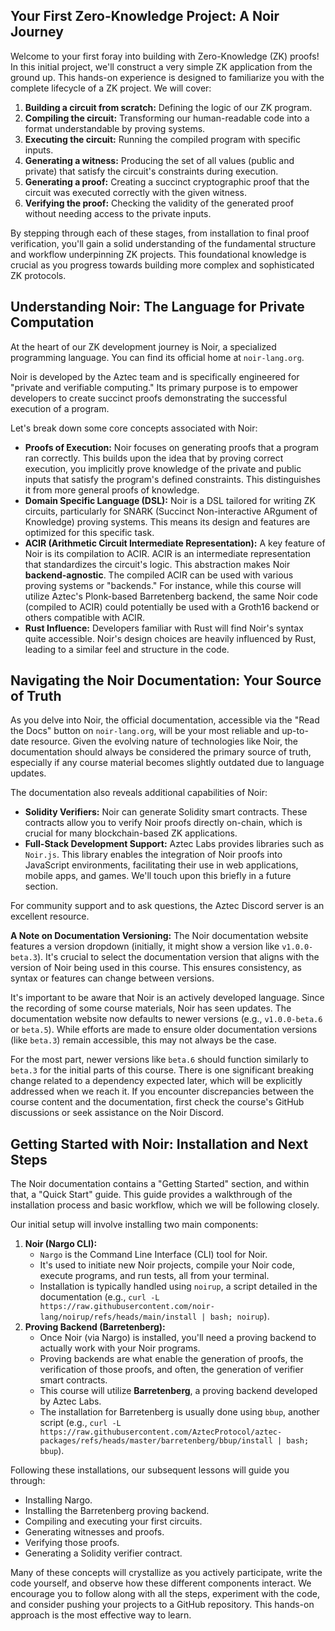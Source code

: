 ## Your First Zero-Knowledge Project: A Noir Journey

Welcome to your first foray into building with Zero-Knowledge (ZK) proofs! In this initial project, we'll construct a very simple ZK application from the ground up. This hands-on experience is designed to familiarize you with the complete lifecycle of a ZK project. We will cover:

1.  **Building a circuit from scratch:** Defining the logic of our ZK program.
2.  **Compiling the circuit:** Transforming our human-readable code into a format understandable by proving systems.
3.  **Executing the circuit:** Running the compiled program with specific inputs.
4.  **Generating a witness:** Producing the set of all values (public and private) that satisfy the circuit's constraints during execution.
5.  **Generating a proof:** Creating a succinct cryptographic proof that the circuit was executed correctly with the given witness.
6.  **Verifying the proof:** Checking the validity of the generated proof without needing access to the private inputs.

By stepping through each of these stages, from installation to final proof verification, you'll gain a solid understanding of the fundamental structure and workflow underpinning ZK projects. This foundational knowledge is crucial as you progress towards building more complex and sophisticated ZK protocols.

## Understanding Noir: The Language for Private Computation

At the heart of our ZK development journey is Noir, a specialized programming language. You can find its official home at `noir-lang.org`.

Noir is developed by the Aztec team and is specifically engineered for "private and verifiable computing." Its primary purpose is to empower developers to create succinct proofs demonstrating the successful execution of a program.

Let's break down some core concepts associated with Noir:

*   **Proofs of Execution:** Noir focuses on generating proofs that a program ran correctly. This builds upon the idea that by proving correct execution, you implicitly prove knowledge of the private and public inputs that satisfy the program's defined constraints. This distinguishes it from more general proofs of knowledge.
*   **Domain Specific Language (DSL):** Noir is a DSL tailored for writing ZK circuits, particularly for SNARK (Succinct Non-interactive ARgument of Knowledge) proving systems. This means its design and features are optimized for this specific task.
*   **ACIR (Arithmetic Circuit Intermediate Representation):** A key feature of Noir is its compilation to ACIR. ACIR is an intermediate representation that standardizes the circuit's logic. This abstraction makes Noir **backend-agnostic**. The compiled ACIR can be used with various proving systems or "backends." For instance, while this course will utilize Aztec's Plonk-based Barretenberg backend, the same Noir code (compiled to ACIR) could potentially be used with a Groth16 backend or others compatible with ACIR.
*   **Rust Influence:** Developers familiar with Rust will find Noir's syntax quite accessible. Noir's design choices are heavily influenced by Rust, leading to a similar feel and structure in the code.

## Navigating the Noir Documentation: Your Source of Truth

As you delve into Noir, the official documentation, accessible via the "Read the Docs" button on `noir-lang.org`, will be your most reliable and up-to-date resource. Given the evolving nature of technologies like Noir, the documentation should always be considered the primary source of truth, especially if any course material becomes slightly outdated due to language updates.

The documentation also reveals additional capabilities of Noir:

*   **Solidity Verifiers:** Noir can generate Solidity smart contracts. These contracts allow you to verify Noir proofs directly on-chain, which is crucial for many blockchain-based ZK applications.
*   **Full-Stack Development Support:** Aztec Labs provides libraries such as `Noir.js`. This library enables the integration of Noir proofs into JavaScript environments, facilitating their use in web applications, mobile apps, and games. We'll touch upon this briefly in a future section.

For community support and to ask questions, the Aztec Discord server is an excellent resource.

**A Note on Documentation Versioning:**
The Noir documentation website features a version dropdown (initially, it might show a version like `v1.0.0-beta.3`). It's crucial to select the documentation version that aligns with the version of Noir being used in this course. This ensures consistency, as syntax or features can change between versions.

It's important to be aware that Noir is an actively developed language. Since the recording of some course materials, Noir has seen updates. The documentation website now defaults to newer versions (e.g., `v1.0.0-beta.6` or `beta.5`). While efforts are made to ensure older documentation versions (like `beta.3`) remain accessible, this may not always be the case.

For the most part, newer versions like `beta.6` should function similarly to `beta.3` for the initial parts of this course. There is one significant breaking change related to a dependency expected later, which will be explicitly addressed when we reach it. If you encounter discrepancies between the course content and the documentation, first check the course's GitHub discussions or seek assistance on the Noir Discord.

## Getting Started with Noir: Installation and Next Steps

The Noir documentation contains a "Getting Started" section, and within that, a "Quick Start" guide. This guide provides a walkthrough of the installation process and basic workflow, which we will be following closely.

Our initial setup will involve installing two main components:

1.  **Noir (Nargo CLI):**
    *   `Nargo` is the Command Line Interface (CLI) tool for Noir.
    *   It's used to initiate new Noir projects, compile your Noir code, execute programs, and run tests, all from your terminal.
    *   Installation is typically handled using `noirup`, a script detailed in the documentation (e.g., `curl -L https://raw.githubusercontent.com/noir-lang/noirup/refs/heads/main/install | bash; noirup`).
2.  **Proving Backend (Barretenberg):**
    *   Once Noir (via Nargo) is installed, you'll need a proving backend to actually work with your Noir programs.
    *   Proving backends are what enable the generation of proofs, the verification of those proofs, and often, the generation of verifier smart contracts.
    *   This course will utilize **Barretenberg**, a proving backend developed by Aztec Labs.
    *   The installation for Barretenberg is usually done using `bbup`, another script (e.g., `curl -L https://raw.githubusercontent.com/AztecProtocol/aztec-packages/refs/heads/master/barretenberg/bbup/install | bash; bbup`).

Following these installations, our subsequent lessons will guide you through:

*   Installing Nargo.
*   Installing the Barretenberg proving backend.
*   Compiling and executing your first circuits.
*   Generating witnesses and proofs.
*   Verifying those proofs.
*   Generating a Solidity verifier contract.

Many of these concepts will crystallize as you actively participate, write the code yourself, and observe how these different components interact. We encourage you to follow along with all the steps, experiment with the code, and consider pushing your projects to a GitHub repository. This hands-on approach is the most effective way to learn.
